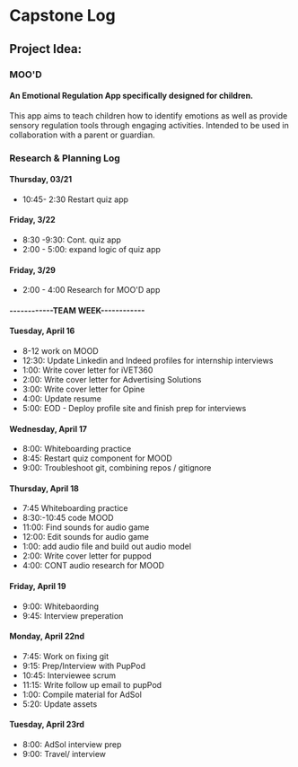# Capstone Log

## Project Idea:

### MOO'D 
#### An Emotional Regulation App specifically designed for children. 
This app aims to teach children how to identify emotions as well as provide sensory regulation tools through engaging activities. Intended to be used in collaboration with a parent or guardian.


### Research & Planning Log
#### Thursday, 03/21
* 10:45- 2:30 Restart quiz app

#### Friday, 3/22
* 8:30 -9:30: Cont. quiz app
* 2:00 - 5:00: expand logic of quiz app

#### Friday, 3/29
* 2:00 - 4:00 Research for MOO'D app

#### ------------TEAM WEEK------------

#### Tuesday, April 16
* 8-12 work on MOOD
* 12:30: Update Linkedin and Indeed profiles for internship interviews
* 1:00: Write cover letter for iVET360
* 2:00: Write cover letter for Advertising Solutions
* 3:00: Write cover letter for Opine
* 4:00: Update resume
* 5:00: EOD - Deploy profile site and finish prep for interviews

#### Wednesday, April 17

* 8:00: Whiteboarding practice
* 8:45: Restart quiz component for MOOD
* 9:00: Troubleshoot git, combining repos / gitignore


#### Thursday, April 18

* 7:45 Whiteboarding practice 
* 8:30:-10:45 code MOOD
* 11:00: Find sounds for audio game 
* 12:00: Edit sounds for audio game
* 1:00: add audio file and build out audio model
* 2:00: Write cover letter for puppod
* 4:00: CONT audio research for MOOD 


#### Friday, April 19

* 9:00: Whitebaording
* 9:45: Interview preperation

#### Monday, April 22nd

* 7:45: Work on fixing git
* 9:15: Prep/Interview with PupPod
* 10:45: Interviewee scrum
* 11:15: Write follow up email to pupPod
* 1:00: Compile material for AdSol
* 5:20: Update assets

#### Tuesday, April 23rd

* 8:00: AdSol interview prep 
* 9:00: Travel/ interview

